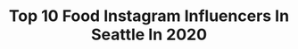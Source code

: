 ---
title: Top 10 Food Instagram Influencers In Seattle In 2020
description: >-
  Find top food Instagram influencers in Seattle in 2020. Most popular hashtags: #seattle #seattlefood #seattlefoodie #seattleblogger.
platform: Instagram
profiles:
  - username: "seattle.grub"
    fullname: >-
      MAKENA | SEATTLE FOODIE
    location: "United States"
    followers: 2359
    engagement: 998
    commentsToLikes: 0.175899
    avatar: "https://scontent-ort2-1.cdninstagram.com/v/t51.2885-19/s320x320/83695650_478588482822726_6959919474384306176_n.jpg?_nc_ht=scontent-ort2-1.cdninstagram.com&_nc_ohc=2WyT-F2nrHkAX_Rr4zp&oh=94d722f987c65f85198dd5b14f3b5502&oe=5EB9ED2B"
    verified: false
    hashtags: "#like, #seattlegrub, #bakedbrie, #southcenterfood"
  - username: "seattlefoodieadventure"
    fullname: >-
      Seattle Food 🍔🍲🍕 | Donuts 🍩
    location: "United States"
    followers: 79927
    engagement: 555
    commentsToLikes: 0.040046
    avatar: "https://scontent-lhr8-1.cdninstagram.com/v/t51.2885-19/s320x320/22426849_148313952444561_1667948801349910528_n.jpg?_nc_ht=scontent-lhr8-1.cdninstagram.com&_nc_ohc=ZzjXMwcgZgAAX_BwnRm&oh=18a24d43a77f9dbe81d19fbf9878a821&oe=5EB8C86E"
    verified: false
    hashtags: "#seattlestaple, #seattlefoodieadventure, #mantou, #teriyaki"
  - username: "seattle_flavouricious"
    fullname: >-
      Seattle Food | Flavouricious
    location: "United States"
    followers: 23489
    engagement: 139
    commentsToLikes: 0.074439
    avatar: "https://scontent-atl3-1.cdninstagram.com/v/t51.2885-19/s320x320/52837746_393120608147688_1120661897872408576_n.jpg?_nc_ht=scontent-atl3-1.cdninstagram.com&_nc_ohc=twpABAvHn6oAX_G3EkB&oh=e1ff4c724a9ef55ed1aec55c52d90fe8&oe=5EBBFD9C"
    verified: false
    hashtags: "#cheeseandmeatfestival"
  - username: "everydaystella_"
    fullname: >-
      Stella 💫 WW Ambassador
    location: "United States"
    followers: 58094
    engagement: 91
    commentsToLikes: 0.035563
    avatar: "https://scontent-amt2-1.cdninstagram.com/v/t51.2885-19/s320x320/67893710_394658421161206_4756986376958771200_n.jpg?_nc_ht=scontent-amt2-1.cdninstagram.com&_nc_ohc=4W4gBBsJhIEAX_3a5vV&oh=b97d2d46719d94bae9a0697feddcc2ea&oe=5EBC9CEC"
    verified: false
    hashtags: "#wwinstagram, #healthyrecipes, #wwlifetime, #wwmealideas"
  - username: "campbellboydre"
    fullname: >-
      DiAndre Campbell
    location: "United States"
    followers: 39636
    engagement: 1743
    commentsToLikes: 0.031000
    avatar: "https://scontent-lhr8-1.cdninstagram.com/v/t51.2885-19/s320x320/79750312_1792720047528372_4544609018789756928_n.jpg?_nc_ht=scontent-lhr8-1.cdninstagram.com&_nc_ohc=Ph7pcS4eh2YAX8Ab9rY&oh=3497aff1fc4fe62c407cdb3bf08cd2a3&oe=5EB96A3C"
    verified: true
    hashtags: "#body, #training, #collegefootball, #evolvetheday"
  - username: "pancakeguru"
    fullname: >-
      v.
    location: "United States"
    followers: 28221
    engagement: 151
    commentsToLikes: 0.181983
    avatar: "https://scontent-lhr8-1.cdninstagram.com/v/t51.2885-19/s320x320/92599517_216105679726119_7431092195802742784_n.jpg?_nc_ht=scontent-lhr8-1.cdninstagram.com&_nc_ohc=ZuoCKcaniSUAX-umddI&oh=126a517ccdb31c17aa88c361a1771d18&oe=5EBC8EB3"
    verified: false
    hashtags: "#protein, #vacationfood, #whiteclaw, #bodybuilding"
  - username: "yaknwkiki"
    fullname: >-
      Kianna Lewis
    location: "United States"
    followers: 2051
    engagement: 1186
    commentsToLikes: 0.064540
    avatar: "https://scontent-lhr8-1.cdninstagram.com/v/t51.2885-19/s320x320/67815406_393711101338425_5723643250246418432_n.jpg?_nc_ht=scontent-lhr8-1.cdninstagram.com&_nc_ohc=nWxgD1JZr7wAX83woWy&oh=bb90f83e15de381e28e307e0fade7601&oe=5EBABE0E"
    verified: false
    hashtags: "#hotgirlsummer"
  - username: "shortgirltallorder"
    fullname: >-
      Megan // ShortGirlTallOrder
    location: "United States"
    followers: 13576
    engagement: 522
    commentsToLikes: 0.151522
    avatar: "https://scontent-lhr8-1.cdninstagram.com/v/t51.2885-19/s320x320/36955640_854784498051783_8020333920375537664_n.jpg?_nc_ht=scontent-lhr8-1.cdninstagram.com&_nc_ohc=I8mZCIAuIR4AX8CaU36&oh=ee9515be60677dbc6469d27a5558f97a&oe=5EB8DB57"
    verified: false
    hashtags: "#blackberrylemonademojito, #veganlemoncurd, #veganbanananutmuffins, #mushroomwildricesoup"
  - username: "biteswithbrian"
    fullname: >-
      Brian • Seattle & Travel Eats
    location: "United States"
    followers: 3191
    engagement: 1721
    commentsToLikes: 0.387886
    avatar: "https://scontent-ams4-1.cdninstagram.com/v/t51.2885-19/s320x320/65428749_2310427049223471_3533884045878362112_n.jpg?_nc_ht=scontent-ams4-1.cdninstagram.com&_nc_ohc=pYL7kNez10YAX_C6nlC&oh=712495a30f3f0f16b820dac54b7eb923&oe=5EBC3309"
    verified: false
    hashtags: "#sirloin, #bestfoodseattle, #dessert, #milktea"
  - username: "ashleyjtodd"
    fullname: >-
      Ashley🌻
    location: "United States"
    followers: 41764
    engagement: 121
    commentsToLikes: 0.130888
    avatar: "https://scontent-ams4-1.cdninstagram.com/v/t51.2885-19/s320x320/55947328_2376696209019074_5598889512747925504_n.jpg?_nc_ht=scontent-ams4-1.cdninstagram.com&_nc_ohc=zgnCiBtNP5sAX-KiXxu&oh=7c3c83a8574be4f18e00026cbcb3ac62&oe=5EB22769"
    verified: false
    hashtags: "#taxslayer, #bouqlove, #bouqspartner, #5yearsold"
---